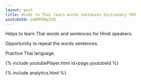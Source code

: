 ```yaml
---
layout: post
title: Hindi to Thai learn words sentences dictionary 769 
youtubeId: pqKM3XNy25Q
---
```

 
 
Helps to learn Thai words and sentences for Hindi speakers.

Opportunitiy to repeat the words sentences. 

Practice Thai language. 
 
{% include youtubePlayer.html id=page.youtubeId %}
 
 
{% include analytics.html %}